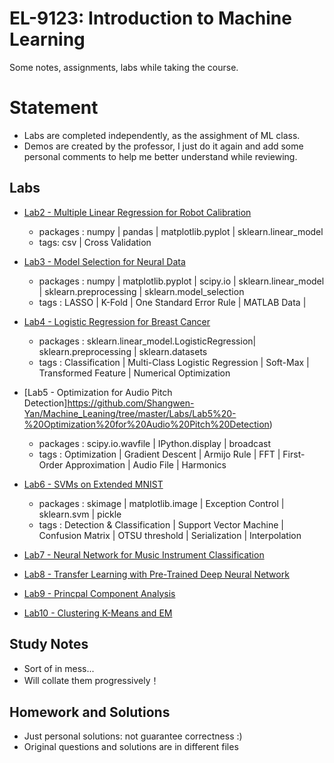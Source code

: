 #  EL-9123: Introduction to Machine Learning
Some notes, assignments, labs while taking the course.

# Statement
* Labs are completed independently, as the assighment of ML class.
* Demos are created by the professor, I just do it again and add some personal comments to help me better understand while reviewing.

## Labs
* [Lab2 - Multiple Linear Regression for Robot Calibration](https://github.com/Shangwen-Yan/Machine_Leaning/tree/master/Labs/Lab2%20-%20Multiple%20Linear%20Regression%20for%20Robot%20Calibration)
  - packages : numpy | pandas | matplotlib.pyplot | sklearn.linear_model 
  - tags: csv | Cross Validation
* [Lab3 - Model Selection for Neural Data](https://github.com/Shangwen-Yan/Machine_Leaning/tree/master/Labs/Lab3%20-%20Model%20Selection%20for%20Neural%20Data)
  - packages : numpy | matplotlib.pyplot | scipy.io | sklearn.linear_model | sklearn.preprocessing | sklearn.model_selection
  - tags : LASSO | K-Fold | One Standard Error Rule | MATLAB Data | 
* [Lab4 - Logistic Regression for Breast Cancer](https://github.com/Shangwen-Yan/Machine_Leaning/tree/master/Labs/Lab4%20-%20Logistic%20Regression%20for%20Breast%20Cancer)
  - packages : sklearn.linear_model.LogisticRegression| sklearn.preprocessing | sklearn.datasets
  - tags : Classification | Multi-Class Logistic Regression | Soft-Max | Transformed Feature | Numerical Optimization 
* [Lab5 - Optimization for Audio Pitch Detection]https://github.com/Shangwen-Yan/Machine_Leaning/tree/master/Labs/Lab5%20-%20Optimization%20for%20Audio%20Pitch%20Detection)
  - packages : scipy.io.wavfile | IPython.display | broadcast
  - tags : Optimization | Gradient Descent | Armijo Rule | FFT | First-Order Approximation | Audio File | Harmonics
* [Lab6 - SVMs on Extended MNIST](https://github.com/Shangwen-Yan/Machine_Leaning/tree/master/Labs/Lab6%20-%20SVMs%20on%20Extended%20MNIST)
  - packages : skimage | matplotlib.image | Exception Control | sklearn.svm | pickle
  - tags : Detection & Classification | Support Vector Machine | Confusion Matrix | OTSU threshold | Serialization | Interpolation
* [Lab7 - Neural Network for Music Instrument Classification](https://github.com/Shangwen-Yan/Machine_Leaning/tree/master/Labs/Lab7%20-%20Neural%20Network%20for%20Music%20Instrument%20Classification)

* [Lab8 - Transfer Learning with Pre-Trained Deep Neural Network](https://github.com/Shangwen-Yan/Machine_Leaning/tree/master/Labs/Lab8%20-Transfer%20Learning%20with%20Pre-Trained%20Deep%20Neural%20Network)

 * [Lab9 - Princpal Component Analysis](https://github.com/Shangwen-Yan/Machine_Leaning/tree/master/Labs/Lab9%20-%20Princpal%20Component%20Analysis)

* [Lab10 - Clustering K-Means and EM](https://github.com/Shangwen-Yan/Machine_Leaning/tree/master/Labs/Lab10%20-%20Clustering%20K-Means%20and%20EM)

  
## Study Notes
* Sort of in mess...
* Will collate them progressively！
## Homework and Solutions
* Just personal solutions: not guarantee correctness :)
* Original questions and solutions are in different files

